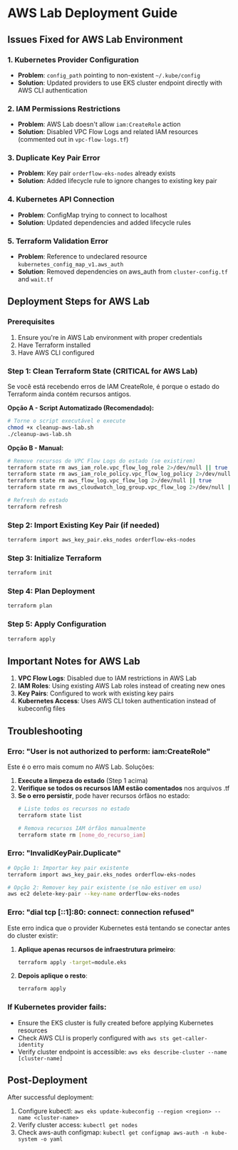 # AWS Lab Deployment Guide

## Issues Fixed for AWS Lab Environment

### 1. Kubernetes Provider Configuration
- **Problem**: `config_path` pointing to non-existent `~/.kube/config`
- **Solution**: Updated providers to use EKS cluster endpoint directly with AWS CLI authentication

### 2. IAM Permissions Restrictions
- **Problem**: AWS Lab doesn't allow `iam:CreateRole` action
- **Solution**: Disabled VPC Flow Logs and related IAM resources (commented out in `vpc-flow-logs.tf`)

### 3. Duplicate Key Pair Error
- **Problem**: Key pair `orderflow-eks-nodes` already exists
- **Solution**: Added lifecycle rule to ignore changes to existing key pair

### 4. Kubernetes API Connection
- **Problem**: ConfigMap trying to connect to localhost
- **Solution**: Updated dependencies and added lifecycle rules

### 5. Terraform Validation Error
- **Problem**: Reference to undeclared resource `kubernetes_config_map_v1.aws_auth`
- **Solution**: Removed dependencies on aws_auth from `cluster-config.tf` and `wait.tf`

## Deployment Steps for AWS Lab

### Prerequisites
1. Ensure you're in AWS Lab environment with proper credentials
2. Have Terraform installed
3. Have AWS CLI configured

### Step 1: Clean Terraform State (CRITICAL for AWS Lab)
Se você está recebendo erros de IAM CreateRole, é porque o estado do Terraform ainda contém recursos antigos.

**Opção A - Script Automatizado (Recomendado):**
```bash
# Torne o script executável e execute
chmod +x cleanup-aws-lab.sh
./cleanup-aws-lab.sh
```

**Opção B - Manual:**
```bash
# Remove recursos de VPC Flow Logs do estado (se existirem)
terraform state rm aws_iam_role.vpc_flow_log_role 2>/dev/null || true
terraform state rm aws_iam_role_policy.vpc_flow_log_policy 2>/dev/null || true
terraform state rm aws_flow_log.vpc_flow_log 2>/dev/null || true
terraform state rm aws_cloudwatch_log_group.vpc_flow_log 2>/dev/null || true

# Refresh do estado
terraform refresh
```

### Step 2: Import Existing Key Pair (if needed)
```bash
terraform import aws_key_pair.eks_nodes orderflow-eks-nodes
```

### Step 3: Initialize Terraform
```bash
terraform init
```

### Step 4: Plan Deployment
```bash
terraform plan
```

### Step 5: Apply Configuration
```bash
terraform apply
```

## Important Notes for AWS Lab

1. **VPC Flow Logs**: Disabled due to IAM restrictions in AWS Lab
2. **IAM Roles**: Using existing AWS Lab roles instead of creating new ones
3. **Key Pairs**: Configured to work with existing key pairs
4. **Kubernetes Access**: Uses AWS CLI token authentication instead of kubeconfig files

## Troubleshooting

### Erro: "User is not authorized to perform: iam:CreateRole"
Este é o erro mais comum no AWS Lab. Soluções:

1. **Execute a limpeza do estado** (Step 1 acima)
2. **Verifique se todos os recursos IAM estão comentados** nos arquivos .tf
3. **Se o erro persistir**, pode haver recursos órfãos no estado:
   ```bash
   # Liste todos os recursos no estado
   terraform state list
   
   # Remova recursos IAM órfãos manualmente
   terraform state rm [nome_do_recurso_iam]
   ```

### Erro: "InvalidKeyPair.Duplicate"
```bash
# Opção 1: Importar key pair existente
terraform import aws_key_pair.eks_nodes orderflow-eks-nodes

# Opção 2: Remover key pair existente (se não estiver em uso)
aws ec2 delete-key-pair --key-name orderflow-eks-nodes
```

### Erro: "dial tcp [::1]:80: connect: connection refused"
Este erro indica que o provider Kubernetes está tentando se conectar antes do cluster existir:

1. **Aplique apenas recursos de infraestrutura primeiro**:
   ```bash
   terraform apply -target=module.eks
   ```

2. **Depois aplique o resto**:
   ```bash
   terraform apply
   ```

### If Kubernetes provider fails:
- Ensure the EKS cluster is fully created before applying Kubernetes resources
- Check AWS CLI is properly configured with `aws sts get-caller-identity`
- Verify cluster endpoint is accessible: `aws eks describe-cluster --name [cluster-name]`

## Post-Deployment

After successful deployment:
1. Configure kubectl: `aws eks update-kubeconfig --region <region> --name <cluster-name>`
2. Verify cluster access: `kubectl get nodes`
3. Check aws-auth configmap: `kubectl get configmap aws-auth -n kube-system -o yaml`

